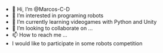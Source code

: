 - 👋 Hi, I’m @Marcos-C-D
- 👀 I’m interested in programing robots
- 🌱 I’m currently learning videogames with Python and Unity
- 💞️ I’m looking to collaborate on ...
- 📫 How to reach me ...
- I would like to participate in some robots competition
